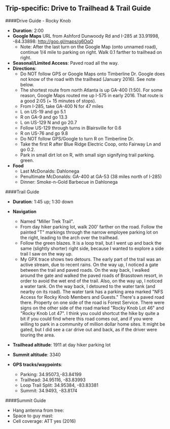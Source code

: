 Trip-specific: Drive to Trailhead & Trail Guide
--------------------------------------------------------
####Drive Guide - Rocky Knob

* **Duration**: 2:00
* **Google Maps** URL from Ashford Dunwoody Rd and I-285 at 33.91998, -84.33898: http://goo.gl/maps/g6OqO
   * Note: After the last turn on the Google Map (onto unnamed road), continue 1/4 mile to parking on right.  Walk 0.1 farther to trailhead on right.
* **Seasonal/Limited Access**: Paved road all the way.
* **Directions**:
    * Do NOT follow GPS or Google Maps onto Timberline Dr.  Google does not know of the road with the trailhead (January 2016).  See note below.
    * The shortest route from north Atlanta is up GA-400 (1:50).  For some reason, Google Maps routed me up I-575 in early 2016. That route is a good 2:05 (+ 15 minutes of stops).
    * From I-285, take GA-400 N for 47 miles
    * L on US-19 and go 5.1
    * R on GA-9 and go 13.3
    * L on US-129 N and go 20.7
    * Follow US-129 through turns in Blairsville for 0.6
    * R on US-76 and go 9.8
    * Do NOT follow GPS/Google to turn R on Timberline Dr.
    * Take the first R after Blue Ridge Electric Coop, onto Fairway Ln and go 0.2.
    * Park in small dirt lot on R, with small sign signifying trail parking.
green. 
* **Food**
    * Last McDonalds: Dahlonega
    * Penultimate McDonalds: GA-400 at GA-53 (38 miles north of I-285)
    * Dinner: Smoke-n-Gold Barbecue in Dahlonega

####Trail Guide

* **Duration**: 1:45 up; 1:30 down
* **Navigation**
    * Named "Miller Trek Trail".
    * From day hiker parking lot, walk 200' farther on the road.  Follow the painted "T" markings through the narrow employee parking lot on the right, leading to the arch over the trailhead.
    * Follow the green blazes.  It is a loop trail, but I went up and back the same (slightly shorter) right side, because I wanted to explore a side trail I saw on the way up.
    * My GPX trace shows two detours.  The early part of the trail was an active stream, due to recent rains.  On the way up, I noticed a gate between the trail and paved roads.  On the way back, I walked around the gate and walked the paved roads of Brasstown resort, in order to avoid the wet end of the trail.  Also, on the way up, I noticed a water tank.  On the way back, I detoured to the water tank (and nearby on its road).  The water tank has a parking area marked "NFS Access for Rocky Knob Members and Guests."  There's a paved road there.  Property on one side of the road is Forest Service.  There were signs on the other side of the road marked "Rocky Knob Lot 46" and "Rocky Knob Lot 47".  I think you could shortcut the hike by quite a bit if you could find where this road comes out, and if you were willing to park in a community of million dollar home sites.  It might be gated, but I did see a car drive out and back, as if the driver were touring the area.

* **Trailhead altitude**: 1911 at day hiker parking lot
* **Summit altitude**: 3340
* **GPS tracks/waypoints**:
    * Parking: 34.95073,-83.84199
    * Trailhead: 34.95116, -83.83993
    * Loop Trail Split: 34.95384, -83.83381
    * Summit: 34.9493, -83.8174
    
####Summit Guide

* Hang antenna from tree:
* Space to guy mast:
* Cell coverage: ATT yes (2016)
